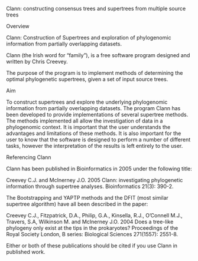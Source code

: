 
Clann: constructing consensus trees and supertrees from multiple source trees

Overview

Clann: Construction of Supertrees and exploration of phylogenomic information from partially overlapping datasets.

Clann (the Irish word for “family”), is a free software program designed and written by Chris Creevey.

The purpose of the program is to implement methods of determining the optimal phylogenetic supertrees, given a set of input source trees.

Aim

To construct supertrees and explore the underlying phylogenomic information from partially overlapping datasets. The program Clann has been developed to provide implementations of several supertree methods. The methods implemented all allow the investigation of data in a phylogenomic context. It is important that the user understands the advantages and limitations of these methods. It is also important for the user to know that the software is designed to perform a number of different tasks, however the interpretation of the results is left entirely to the user.

Referencing Clann

Clann has been published in Bioinformatics in 2005 under the following title:

Creevey C.J. and McInerney J.O. 2005 Clann: investigating phylogenetic information through supertree analyses. Bioinformatics 21(3): 390-2.

The Bootstrapping and YAPTP methods and the DFIT (most similar supertree algorithm) have all been described in the paper:

Creevey C.J., Fitzpatrick, D.A., Philip, G.A., Kinsella, R.J., O’Connell M.J., Travers, S.A, Wilkinson M. and McInerney J.O. 2004 Does a tree-like phylogeny only exist at the tips in the prokaryotes? Proceedings of the Royal Society London, B series: Biological Sciences 271(1557): 2551-8.

Either or both of these publications should be cited if you use Clann in published work. 

